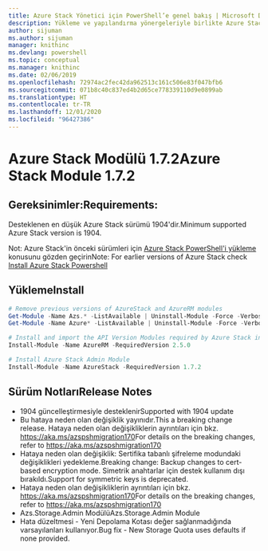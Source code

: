 ```yaml
---
title: Azure Stack Yönetici için PowerShell’e genel bakış | Microsoft Docs
description: Yükleme ve yapılandırma yönergeleriyle birlikte Azure Stack Yönetici için PowerShell’e genel bakış.
author: sijuman
ms.author: sijuman
manager: knithinc
ms.devlang: powershell
ms.topic: conceptual
ms.manager: knithinc
ms.date: 02/06/2019
ms.openlocfilehash: 72974ac2fec42da962513c161c506e83f047bfb6
ms.sourcegitcommit: 071b8c40c837ed4b2d65ce778339110d9e0899ab
ms.translationtype: HT
ms.contentlocale: tr-TR
ms.lasthandoff: 12/01/2020
ms.locfileid: "96427386"
---
```

# <a name="azure-stack-module-172"></a><span data-ttu-id="4677d-103">Azure Stack Modülü 1.7.2</span><span class="sxs-lookup"><span data-stu-id="4677d-103">Azure Stack Module 1.7.2</span></span>

## <a name="requirements"></a><span data-ttu-id="4677d-104">Gereksinimler:</span><span class="sxs-lookup"><span data-stu-id="4677d-104">Requirements:</span></span>

<span data-ttu-id="4677d-105">Desteklenen en düşük Azure Stack sürümü 1904'dir.</span><span class="sxs-lookup"><span data-stu-id="4677d-105">Minimum supported Azure Stack version is 1904.</span></span>

<span data-ttu-id="4677d-106">Not: Azure Stack'in önceki sürümleri için [Azure Stack PowerShell'i yükleme](/azure/azure-stack/azure-stack-powershell-install#install-azure-stack-powershell) konusunu gözden geçirin</span><span class="sxs-lookup"><span data-stu-id="4677d-106">Note: For earlier versions of Azure Stack check [Install Azure Stack Powershell](/azure/azure-stack/azure-stack-powershell-install#install-azure-stack-powershell)</span></span>

## <a name="install"></a><span data-ttu-id="4677d-107">Yükleme</span><span class="sxs-lookup"><span data-stu-id="4677d-107">Install</span></span>

```powershell
# Remove previous versions of AzureStack and AzureRM modules
Get-Module -Name Azs.* -ListAvailable | Uninstall-Module -Force -Verbose
Get-Module -Name Azure* -ListAvailable | Uninstall-Module -Force -Verbose

# Install and import the API Version Modules required by Azure Stack into the current PowerShell session.
Install-Module -Name AzureRM -RequiredVersion 2.5.0

# Install Azure Stack Admin Module
Install-Module -Name AzureStack -RequiredVersion 1.7.2
```

## <a name="release-notes"></a><span data-ttu-id="4677d-108">Sürüm Notları</span><span class="sxs-lookup"><span data-stu-id="4677d-108">Release Notes</span></span>

* <span data-ttu-id="4677d-109">1904 güncelleştirmesiyle desteklenir</span><span class="sxs-lookup"><span data-stu-id="4677d-109">Supported with 1904 update</span></span>
* <span data-ttu-id="4677d-110">Bu hataya neden olan değişiklik yayınıdır.</span><span class="sxs-lookup"><span data-stu-id="4677d-110">This a breaking change release.</span></span> <span data-ttu-id="4677d-111">Hataya neden olan değişikliklerin ayrıntıları için bkz. <https://aka.ms/azspshmigration170></span><span class="sxs-lookup"><span data-stu-id="4677d-111">For details on the breaking changes, refer to <https://aka.ms/azspshmigration170></span></span>
* <span data-ttu-id="4677d-112">Hataya neden olan değişiklik: Sertifika tabanlı şifreleme modundaki değişiklikleri yedekleme.</span><span class="sxs-lookup"><span data-stu-id="4677d-112">Breaking change: Backup changes to cert-based encryption mode.</span></span> <span data-ttu-id="4677d-113">Simetrik anahtarlar için destek kullanım dışı bırakıldı.</span><span class="sxs-lookup"><span data-stu-id="4677d-113">Support for symmetric keys is deprecated.</span></span>
* <span data-ttu-id="4677d-114">Hataya neden olan değişikliklerin ayrıntıları için bkz. https://aka.ms/azspshmigration170</span><span class="sxs-lookup"><span data-stu-id="4677d-114">For details on the breaking changes, refer to https://aka.ms/azspshmigration170</span></span>
* <span data-ttu-id="4677d-115">Azs.Storage.Admin Modülü</span><span class="sxs-lookup"><span data-stu-id="4677d-115">Azs.Storage.Admin Module</span></span> 
* <span data-ttu-id="4677d-116">Hata düzeltmesi - Yeni Depolama Kotası değer sağlanmadığında varsayılanları kullanıyor.</span><span class="sxs-lookup"><span data-stu-id="4677d-116">Bug fix - New Storage Quota uses defaults if none provided.</span></span>